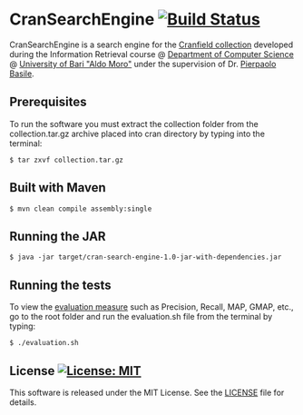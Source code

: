 # CranSearchEngine [![Build Status](https://travis-ci.org/DonatoMeoli/CranSearchEngine.svg?branch=master)](https://travis-ci.org/DonatoMeoli/CranSearchEngine)

CranSearchEngine is a search engine for the [Cranfield collection](http://ir.dcs.gla.ac.uk/resources/test_collections/cran) 
developed during the Information Retrieval course @ [Department of Computer Science](http://www.uniba.it/ricerca/dipartimenti/informatica) @ [University of Bari "Aldo Moro"](http://www.uniba.it/) under the supervision of Dr. [Pierpaolo Basile](http://www.di.uniba.it/~swap/index.php?n=Membri.Basile).

## Prerequisites

To run the software you must extract the collection folder from the collection.tar.gz archive placed into cran directory by typing into the terminal:

```
$ tar zxvf collection.tar.gz
```

## Built with Maven

```
$ mvn clean compile assembly:single
```

## Running the JAR

```
$ java -jar target/cran-search-engine-1.0-jar-with-dependencies.jar
```

## Running the tests

To view the [evaluation measure](https://en.wikipedia.org/wiki/Information_retrieval#Performance_and_correctness_measures) such as Precision, Recall, MAP, GMAP, etc., go to the root folder and run the evaluation.sh file from the terminal by typing:

```
$ ./evaluation.sh
```

## License [![License: MIT](https://img.shields.io/badge/License-MIT-yellow.svg)](https://opensource.org/licenses/MIT)

This software is released under the MIT License. See the [LICENSE](LICENSE) file for details.
